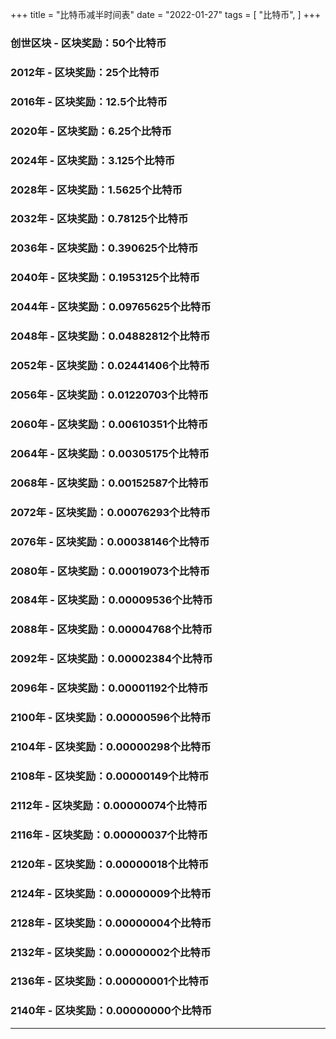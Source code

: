 +++
title = "比特币减半时间表"
date = "2022-01-27"
tags = [
    "比特币",
]
+++

### 创世区块 - 区块奖励：50个比特币

### 2012年  - 区块奖励：25个比特币

### 2016年  - 区块奖励：12.5个比特币

### 2020年  - 区块奖励：6.25个比特币

### 2024年  - 区块奖励：3.125个比特币

### 2028年  - 区块奖励：1.5625个比特币

### 2032年  - 区块奖励：0.78125个比特币

### 2036年  - 区块奖励：0.390625个比特币

### 2040年  - 区块奖励：0.1953125个比特币

### 2044年  - 区块奖励：0.09765625个比特币

### 2048年  - 区块奖励：0.04882812个比特币

### 2052年  - 区块奖励：0.02441406个比特币

### 2056年  - 区块奖励：0.01220703个比特币

### 2060年  - 区块奖励：0.00610351个比特币

### 2064年  - 区块奖励：0.00305175个比特币

### 2068年  - 区块奖励：0.00152587个比特币

### 2072年  - 区块奖励：0.00076293个比特币

### 2076年  - 区块奖励：0.00038146个比特币

### 2080年  - 区块奖励：0.00019073个比特币

### 2084年  - 区块奖励：0.00009536个比特币

### 2088年  - 区块奖励：0.00004768个比特币

### 2092年  - 区块奖励：0.00002384个比特币

### 2096年  - 区块奖励：0.00001192个比特币

### 2100年  - 区块奖励：0.00000596个比特币

### 2104年  - 区块奖励：0.00000298个比特币

### 2108年  - 区块奖励：0.00000149个比特币

### 2112年  - 区块奖励：0.00000074个比特币

### 2116年  - 区块奖励：0.00000037个比特币

### 2120年  - 区块奖励：0.00000018个比特币

### 2124年  - 区块奖励：0.00000009个比特币

### 2128年  - 区块奖励：0.00000004个比特币

### 2132年  - 区块奖励：0.00000002个比特币

### 2136年  - 区块奖励：0.00000001个比特币

### 2140年  - 区块奖励：0.00000000个比特币

---